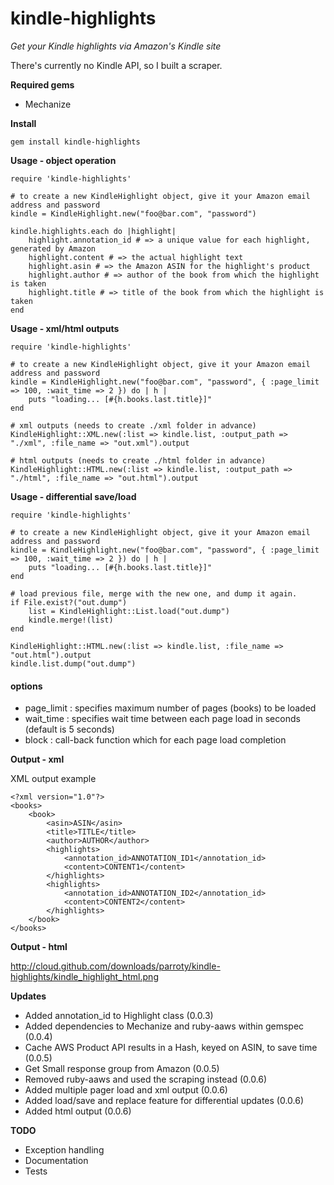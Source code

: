 kindle-highlights
============

*Get your Kindle highlights via Amazon's Kindle site*

There's currently no Kindle API, so I built a scraper.

**Required gems**

* Mechanize

**Install**
	
	gem install kindle-highlights
**Usage - object operation**

	require 'kindle-highlights'

	# to create a new KindleHighlight object, give it your Amazon email address and password	
	kindle = KindleHighlight.new("foo@bar.com", "password")
	
	kindle.highlights.each do |highlight|
		highlight.annotation_id # => a unique value for each highlight, generated by Amazon
		highlight.content # => the actual highlight text
		highlight.asin # => the Amazon ASIN for the highlight's product
		highlight.author # => author of the book from which the highlight is taken
		highlight.title # => title of the book from which the highlight is taken
	end

**Usage - xml/html outputs**

	require 'kindle-highlights'

	# to create a new KindleHighlight object, give it your Amazon email address and password
	kindle = KindleHighlight.new("foo@bar.com", "password", { :page_limit => 100, :wait_time => 2 }) do | h |
		puts "loading... [#{h.books.last.title}]"
	end

	# xml outputs (needs to create ./xml folder in advance)
	KindleHighlight::XML.new(:list => kindle.list, :output_path => "./xml", :file_name => "out.xml").output

	# html outputs (needs to create ./html folder in advance)
	KindleHighlight::HTML.new(:list => kindle.list, :output_path => "./html", :file_name => "out.html").output

**Usage - differential save/load**

	require 'kindle-highlights'

	# to create a new KindleHighlight object, give it your Amazon email address and password
	kindle = KindleHighlight.new("foo@bar.com", "password", { :page_limit => 100, :wait_time => 2 }) do | h |
		puts "loading... [#{h.books.last.title}]"
	end

	# load previous file, merge with the new one, and dump it again.
	if File.exist?("out.dump")
		list = KindleHighlight::List.load("out.dump")
		kindle.merge!(list)
	end

	KindleHighlight::HTML.new(:list => kindle.list, :file_name => "out.html").output
	kindle.list.dump("out.dump")

#### options
- page_limit : specifies maximum number of pages (books) to be loaded
- wait_time : specifies wait time between each page load in seconds (default is 5 seconds)
- block : call-back function which for each page load completion

**Output - xml**

XML output example

	<?xml version="1.0"?>
	<books>
		<book>
			<asin>ASIN</asin>
			<title>TITLE</title>
			<author>AUTHOR</author>
			<highlights>
				<annotation_id>ANNOTATION_ID1</annotation_id>
				<content>CONTENT1</content>
			</highlights>
			<highlights>
				<annotation_id>ANNOTATION_ID2</annotation_id>
				<content>CONTENT2</content>
			</highlights>
		</book>
	</books>

**Output - html**

http://cloud.github.com/downloads/parroty/kindle-highlights/kindle_highlight_html.png

**Updates**

* Added annotation_id to Highlight class (0.0.3)
* Added dependencies to Mechanize and ruby-aaws within gemspec (0.0.4)
* Cache AWS Product API results in a Hash, keyed on ASIN, to save time (0.0.5)
* Get Small response group from Amazon (0.0.5)
* Removed ruby-aaws and used the scraping instead (0.0.6)
* Added multiple pager load and xml output (0.0.6)
* Added load/save and replace feature for differential updates (0.0.6)
* Added html output (0.0.6)

**TODO**

* Exception handling
* Documentation
* Tests